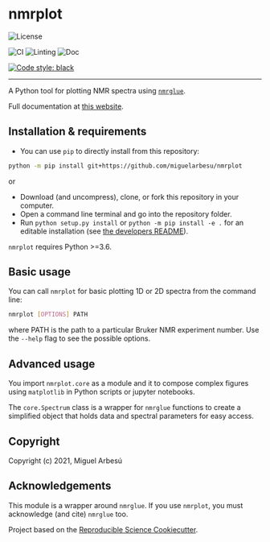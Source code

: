 # nmrplot

![License](https://img.shields.io/github/license/miguelarbesu/nmrplot)

![CI](https://github.com/miguelarbesu/nmrplot/actions/workflows/CI.yaml/badge.svg)
![Linting](https://github.com/miguelarbesu/nmrplot/actions/workflows/linting.yaml/badge.svg)
![Doc](https://github.com/miguelarbesu/nmrplot/actions/workflows/doc.yaml/badge.svg)

[![Code style: black](https://img.shields.io/badge/code%20style-black-000000.svg)](https://github.com/psf/black)


---

A Python tool for plotting NMR spectra using [`nmrglue`](https://nmrglue.readthedocs.io/en/latest/).

Full documentation at [this website](https://miguelarbesu.github.io/nmrplot/).

## Installation & requirements


- You can use `pip` to directly install from this repository:
```bash
python -m pip install git+https://github.com/miguelarbesu/nmrplot
```
or

- Download (and uncompress), clone, or fork this repository in your computer.
- Open a command line terminal and go into the repository folder.
- Run `python setup.py install` or `python -m pip install -e .` for an editable installation (see [the developers README](devtools/README-dev.md)).

`nmrplot` requires Python >=3.6.

## Basic usage

You can call `nmrplot` for basic plotting 1D or 2D spectra from the command line:

```bash
nmrplot [OPTIONS] PATH
```

where PATH is the path to a particular Bruker NMR experiment number. Use the `--help` flag to see the possible options.

## Advanced usage

You import `nmrplot.core` as a module and it to compose complex figures using
`matplotlib` in Python scripts or jupyter notebooks.

The `core.Spectrum` class is a wrapper for `nmrglue` functions to create a simplified
object that holds data and spectral parameters for easy access.

## Copyright

Copyright (c) 2021, Miguel Arbesú

## Acknowledgements

This module is a wrapper around `nmrglue`. If you use `nmrplot`, you must acknowledge
(and cite) `nmrglue` too.
 
Project based on the [Reproducible Science Cookiecutter](https://github.com/miguelarbesu/cookiecutter-reproducible-science).

